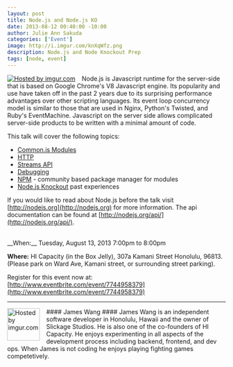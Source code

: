 ```yaml
--- 
layout: post
title: Node.js and Node.js KO
date: 2013-08-12 00:40:00 -10:00
author: Julie Ann Sakuda
categories: ['Event']
image: http://i.imgur.com/knXqWfz.png
description: Node.js and Node Knockout Prep
tags: [node, event]
---
```

<div style="float: left; margin-right: 15px" >
<a href="http://imgur.com/knXqWfz"><img src="http://i.imgur.com/knXqWfz.png" title="Hosted by imgur.com" /></a>
</div>
Node.js is Javascript runtime for the server-side that is based on Google Chrome's V8 Javascript engine. Its popularity and use have taken off in the past 2 years due to its surprising performance advantages over other scripting languages. Its event loop concurrency model is similar to those that are used in Nginx, Python's Twisted, and Ruby's EventMachine. Javascript on the server side allows complicated server-side products to be written with a minimal amount of code.

This talk will cover the following topics:

* [Common.js Modules](http://nodejs.org/docs/latest/api/modules.html)
* [HTTP](http://nodejs.org/api/http.html)
* [Streams API](http://nodejs.org/api/stream.html)
* [Debugging](http://nodejs.org/api/debugger.html)
* [NPM](https://npmjs.org) - community based package manager for modules
* [Node.js Knockout](http://nodeknockout.com) past experiences

If you would like to read about Node.js before the talk visit [http://nodejs.org](http://nodejs.org) for more information. The api documentation can be found at [http://nodejs.org/api/](http://nodejs.org/api/).

<br />
__When:__ Tuesday, August 13, 2013 7:00pm to 8:00pm

__Where:__ HI Capacity (in the Box Jelly), 307a Kamani Street Honolulu, 96813. (Please park on Ward Ave, Kamani street, or surrounding street parking).

Register for this event now at: [http://www.eventbrite.com/event/7744958379](http://www.eventbrite.com/event/7744958379)

---
<div style="float: left; margin-right: 15px;">
<a href="http://imgur.com/zCMOHqZ"><img src="http://i.imgur.com/zCMOHqZ.jpg" width="75" title="Hosted by imgur.com" /></a>
</div>
#### James Wang ####
James Wang is an independent software developer in Honolulu, Hawaii and the owner of Slickage Studios. He is also one of the co-founders of HI Capacity. He enjoys experimenting in all aspects of the development process including backend, frontend, and dev ops. When James is not coding he enjoys playing fighting games competetively.

<br style="clear:both" />
